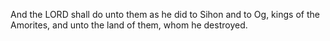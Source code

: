 And the LORD shall do unto them as he did to Sihon and to Og, kings of the Amorites, and unto the land of them, whom he destroyed.
